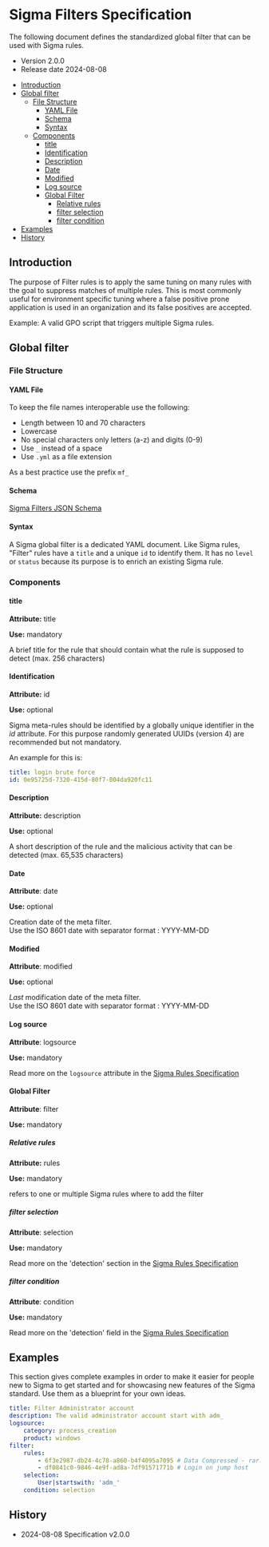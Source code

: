 # Sigma Filters Specification <!-- omit in toc -->

The following document defines the standardized global filter that can be used with Sigma rules.

* Version 2.0.0
* Release date 2024-08-08

- [Introduction](#introduction)
- [Global filter](#global-filter)
  - [File Structure](#file-structure)
    - [YAML File](#yaml-file)
    - [Schema](#schema)
    - [Syntax](#syntax)
  - [Components](#components)
    - [title](#title)
    - [Identification](#identification)
    - [Description](#description)
    - [Date](#date)
    - [Modified](#modified)
    - [Log source](#log-source)
    - [Global Filter](#global-filter-1)
      - [Relative rules](#relative-rules)
      - [filter selection](#filter-selection)
      - [filter condition](#filter-condition)
- [Examples](#examples)
- [History](#history)

## Introduction

The purpose of Filter rules is to apply the same tuning on many rules with the goal to suppress matches of multiple rules. This is most commonly useful for environment specific tuning where a false positive prone application is used in an organization and its false positives are accepted.

Example: A valid GPO script that triggers multiple Sigma rules.

## Global filter

### File Structure

#### YAML File

To keep the file names interoperable use the following:

* Length between 10 and 70 characters
* Lowercase
* No special characters only letters (a-z) and digits (0-9)
* Use `_` instead of a space
* Use `.yml` as a file extension

As a best practice use the prefix `mf_`

#### Schema

[Sigma Filters JSON Schema](/json-schema/sigma-filters-schema.json)

#### Syntax

A Sigma global filter is a dedicated YAML document.
Like Sigma rules, "Filter" rules have a `title` and a unique `id` to identify them.
It has no `level` or `status` because its purpose is to enrich an existing Sigma rule.

### Components

#### title

**Attribute:** title

**Use:** mandatory

A brief title for the rule that should contain what the rule is supposed to detect (max. 256 characters)

#### Identification

**Attribute:** id

**Use:** optional

Sigma meta-rules should be identified by a globally unique identifier in the *id* attribute.
For this purpose randomly generated UUIDs (version 4) are recommended but not mandatory.

An example for this is:

```yml
title: login brute force
id: 0e95725d-7320-415d-80f7-004da920fc11
```

#### Description

**Attribute:** description

**Use:** optional

A short description of the rule and the malicious activity that can be detected (max. 65,535 characters)

#### Date

**Attribute**: date

**Use:** optional

Creation date of the meta filter. \
Use the ISO 8601 date with separator format : YYYY-MM-DD

#### Modified

**Attribute**: modified

**Use:** optional

*Last* modification date of the meta filter. \
Use the ISO 8601 date with separator format : YYYY-MM-DD

#### Log source

**Attribute**: logsource

**Use:** mandatory

Read more on the `logsource` attribute in the [Sigma Rules Specification](./sigma-rules-specification.md)

#### Global Filter

**Attribute**: filter

**Use:** mandatory

##### Relative rules

**Attribute:** rules

**Use:** mandatory

refers to one or multiple Sigma rules where to add the filter

##### filter selection

**Attribute**: selection

**Use:** mandatory

Read more on the 'detection' section in the [Sigma Rules Specification](./sigma-rules-specification.md)

##### filter condition

**Attribute**: condition

**Use:** mandatory

Read more on the 'detection' field in the [Sigma Rules Specification](./sigma-rules-specification.md)

## Examples

This section gives complete examples in order to make it easier for people new to Sigma to get started and for showcasing new features of the Sigma standard. Use them as a blueprint for your own ideas.

```yaml
title: Filter Administrator account
description: The valid administrator account start with adm_
logsource:
    category: process_creation
    product: windows
filter:
    rules:
        - 6f3e2987-db24-4c78-a860-b4f4095a7095 # Data Compressed - rar.exe
        - df0841c0-9846-4e9f-ad8a-7df91571771b # Login on jump host
    selection:
        User|startswith: 'adm_'
    condition: selection
```

## History

* 2024-08-08 Specification v2.0.0
